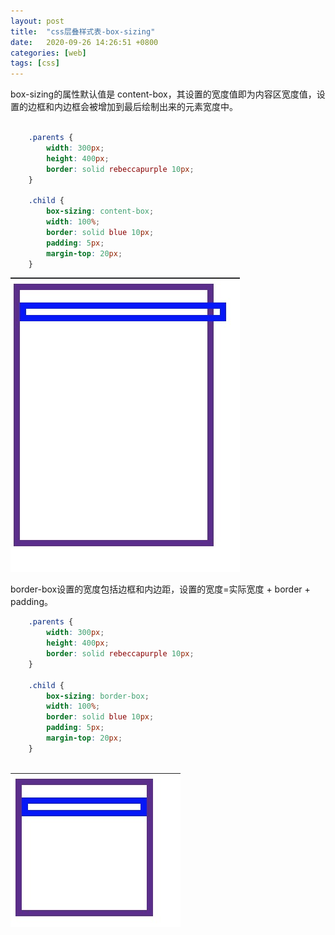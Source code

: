 ```yaml
---
layout: post
title:  "css层叠样式表-box-sizing"
date:   2020-09-26 14:26:51 +0800
categories: [web]
tags: [css]	
---
```


box-sizing的属性默认值是 content-box，其设置的宽度值即为内容区宽度值，设置的边框和内边框会被增加到最后绘制出来的元素宽度中。
```css

	.parents {
		width: 300px;
		height: 400px;
		border: solid rebeccapurple 10px;
	}

	.child {
		box-sizing: content-box;
		width: 100%;
		border: solid blue 10px;
		padding: 5px;
		margin-top: 20px;
	}

```

![avatar](/assets/img/sample/css_box_sizing_content-box.jpg)

border-box设置的宽度包括边框和内边距，设置的宽度=实际宽度 + border + padding。
 
```css
	.parents {
		width: 300px;
		height: 400px;
		border: solid rebeccapurple 10px;
	}

	.child {
		box-sizing: border-box;
		width: 100%;
		border: solid blue 10px;
		padding: 5px;
		margin-top: 20px;
	}
	
```
![avatar](/assets/img/sample/css_border-box.jpg)
